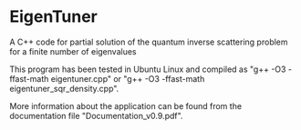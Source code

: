 # EigenTuner
A C++ code for partial solution of the quantum inverse scattering problem for a finite number of eigenvalues

This program has been tested in Ubuntu Linux and compiled as "g++ -O3 -ffast-math eigentuner.cpp" or "g++ -O3 -ffast-math eigentuner_sqr_density.cpp".

More information about the application can be found from the documentation file "Documentation_v0.9.pdf".
